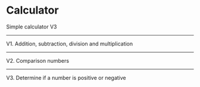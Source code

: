 # Calculator

Simple calculator V3
____
V1. Addition, subtraction, division and multiplication
____
V2. Comparison numbers
____
V3. Determine if a number is positive or negative
